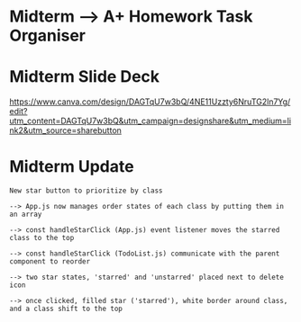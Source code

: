 # Midterm --> A+ Homework Task Organiser 

# Midterm Slide Deck

https://www.canva.com/design/DAGTqU7w3bQ/4NE11Uzzty6NruTG2ln7Yg/edit?utm_content=DAGTqU7w3bQ&utm_campaign=designshare&utm_medium=link2&utm_source=sharebutton


# Midterm Update 

    New star button to prioritize by class 

    --> App.js now manages order states of each class by putting them in an array

    --> const handleStarClick (App.js) event listener moves the starred class to the top

    --> const handleStarClick (TodoList.js) communicate with the parent component to reorder

    --> two star states, 'starred' and 'unstarred' placed next to delete icon 
    
    --> once clicked, filled star ('starred'), white border around class, and a class shift to the top
